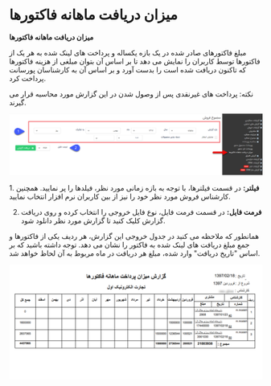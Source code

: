 # میزان دریافت ماهانه فاکتورها    

**میزان دریافت ماهانه فاکتورها**

مبلغ فاکتورهای صادر شده در یک بازه یکساله و پرداخت های لینک شده به هر یک از فاکتورها توسط کاربران را نمایش می دهد تا بر اساس آن بتوان مبلغی از هزینه فاکتورها که تاکنون دریافت شده است را بدست آورد و بر اساس آن به کارشناسان پورسانت پرداخت کرد.

نکته: پرداخت های غیرنقدی پس از وصول شدن در این گزارش مورد محاسبه قرار می گیرند.

![](16.png)

1\. **فیلتر:** در قسمت فیلترها، با توجه به بازه زمانی مورد نظر، فیلدها را پر نمایید. همچنین کارشناس فروش مورد نظر خود را نیز از بین کاربران نرم افزار انتخاب نمایید.

2. **فرمت فایل:** در قسمت فرمت فایل، نوع فایل خروجی را انتخاب کرده و روی دریافت گزارش کلیک کنید تا گزارش مورد نظر دانلود شود.

همانطور که ملاحظه می کنید در جدول خروجی این گزارش، هر ردیف یکی از فاکتورها و جمع مبلغ دریافت های لینک شده به فاکتور را نشان می دهد. توجه داشته باشید که بر اساس "تاریخ دریافت" وارد شده، مبلغ هر دریافت در ماه مربوط به آن لحاظ خواهد شد.

![](Totalinvoicepays/MohasebeyePorsant12.png)